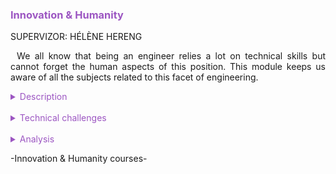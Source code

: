 <h3 style="color: #9c56c2">Innovation & Humanity</h3>

SUPERVIZOR: HÉLÈNE HERENG

<p style="text-indent: 2%; text-align: justify;">
    We all know that being an engineer relies a lot on technical skills but cannot forget the human aspects of this position. This module keeps us aware of all the subjects related to this facet of engineering.
</p>

<details>
    <summary style="color: #9c56c2">Description</summary>
    <p style="text-indent: 2%; margin-left: 2%; text-align: justify;">
        This module gathers six classes that focus on human skills. We had a Team Management class that gave us the perspective of a team manager. We also studied Creativity, Innovation and Social Psychology. In addition, we had the continuation of the Individualized Professional Development course with a mockup job interview. Finally, we cannot forget the Sport part. The variety of the classes makes so that some of the skills learned are directly linked to managing a project as an engineer, but other apply to humans in general and how to live as a citizen in our society. You can find a quick summary of the courses in the table below. The next subsection will focus on the most relevant experiences in more detail.
    </p>
    <table style="border-collapse: collapse; border: 1px #9c56c2 solid; text-align: center; margin-left: 2%;">
    <tr style="border: 1px #9c56c2 solid; background-color: #9c56c2; color: #282c34; font-weight: bold;text-align: center; padding: 10px;">
       <th style="border: 1px #9c56c2 solid;">Class name</th>
       <th style="border: 1px #9c56c2 solid;">Context & Mission</th>
    </tr>
    <tr>
       <td style="border: 1px #9c56c2 solid; font-weight: bold;">Innovation</td>
       <td style="border: 1px #9c56c2 solid;">Series of lectures linked with our innovative project where we will discuss innovation , risk management, social acceptability and other concepts. We will also present our project in a more client-oriented way and adjust our strategy with the concepts we learned.</td>
    </tr>
    <tr>
       <td style="border: 1px #9c56c2 solid; font-weight: bold;">Creativity methods (TRIZ)</td>
       <td style="border: 1px #9c56c2 solid;">Mix of lectures and tutorials about the TRIZ creativity method, with an application to a concrete case by group.</td>
    </tr>
    <tr>
       <td style="border: 1px #9c56c2 solid; font-weight: bold;">Social psychology</td>
       <td style="border: 1px #9c56c2 solid;">Unorthodox classes mixing classical lectures, presentations by students, movie analysis, all of that linking to main social psychology thesis like manipulation, social influence or psychosocial risks at work.</td>
    </tr>
    <tr>
       <td style="border: 1px #9c56c2 solid; font-weight: bold;">Team management</td>
       <td style="border: 1px #9c56c2 solid;">Lectures about the main points of team management: conflict management, performance review, motivation, ...</td>
    </tr>
    <tr>
       <td style="border: 1px #9c56c2 solid; font-weight: bold;">Sports</td>
       <td style="border: 1px #9c56c2 solid;">Three-day internship taking place in the Pyrenees mountains. Practice of high-mountain sports like rock-climbing, mountain bike and hiking.</td>
    </tr>
    <tr>
       <td style="border: 1px #9c56c2 solid; font-weight: bold;">Individual Professional Development</td>
       <td style="border: 1px #9c56c2 solid;">Three interactive classes where different subjects are studied. How to behave in a job interview, what to expect when beginning a career in the industry, salary questions. These were followed by a formal job interview situation with professional HR experts coming to act as interviewers of a fake job.</td>
    </tr>
    </table>
    <br>
    <details style="text-indent: 10%;">
        <summary style="color: #9c56c2">Social psychology, intercultural relationships</summary>
        <p style="text-indent: 10%; margin-left: 10%; text-align: justify;">
            This class was one of the most original one. The professor used a different teaching method. We debated a lot on different subjects, and we learned the core concepts through presentations by the students. We also spent an entire 3-hour class watching the movie Twelve Angry Men, and then analyzing it. It is about a jury of men discussing if they should vote guilty or not guilty during a trial. This movie represents almost all the themes of social psychology like manipulation, social influence or even prejudice.
        </p>
        <p style="text-indent: 10%; margin-left: 10%; text-align: justify;">
            The main work was a presentation on one of the seven themes of social psychology in groups of two. These presentations were the only theoretical material we had during the class, so we had to include all the key elements while also presenting something fun and interesting. I decided to present the subject of Intercultural Relationships with a Kahoot in the end to present some fun facts. You can find the presentation in the following link:
            <a href="https://github.com/ALievre/5ISS_Portfolio/blob/main/public/files/sociability_slides.pdf">Intercultural Relationships Presentation</a>
        </p>
    </details>
    <br>
    <details style="text-indent: 10%;">
        <summary style="color: #9c56c2">Creativity methods (TRIZ)</summary>
        <p style="text-indent: 10%; margin-left: 10%; text-align: justify;">
            This class also used new teaching methods. It was composed of four tutorials, each of them beginning by a small lecture followed by work on the theme of the lecture. We had to choose an object and try to innovate it by following the TRIZ creativity method. With my team partner, we chose to study the chair. You can find our report in the link below:
            <a href="https://github.com/ALievre/5ISS_Portfolio/blob/main/public/files/creativite_report.pdf">Creativity Report</a>
        </p>
    </details>
    <br>
    <details style="text-indent: 10%;">
        <summary style="color: #9c56c2">Polling the students about their sport training course</summary>
        <p style="text-indent: 10%; margin-left: 10%; text-align: justify;">
            Instead of doing the sport internship because of medical issue, I had to write a report about the remarks the general opinions of the participants. I created a poll to ask the students questions about their expectations, their integration to the group, the progress of the internship, their global feelings and the possible improvements. You can find the report in the following link:
            <a href="https://github.com/ALievre/5ISS_Portfolio/blob/main/public/files/appn_report.pdf">APPN Report</a>
        </p>
    </details>
</details>
<br>
<details>
    <summary style="color: #9c56c2">Technical challenges</summary>
     <br>
    <details style="text-indent: 2%;">
        <summary style="color: #9c56c2">Innovation</summary>
        <p style="text-indent: 2%; margin-left: 2%; text-align: justify;">
            The Innovation class started with a few theoretical lectures, talking about the main concepts of innovation, project management and teamwork. The real challenge started after these, when the class started to get really close with our main project. What we had to do was to rethink our project development and strategy taking into accounts the elements we had seen. When tasked with a project, most of us jump directly to a technical solution, without paying much attention to market, user acceptability or ethics constraints. We were encouraged and took time to write reports about specific issues from the class, and in the end, we had to present the takeaways from these with our project. We did a project presentation including the advancement at the beginning of December, risk assessment issues, our time management methods and social acceptability analysis. You can watch the slides of our presentation by clicking the link below:
            <a href="https://github.com/ALievre/5ISS_Portfolio/blob/main/public/files/innovation_slides.pdf">Innovation Presentation</a>
        </p>
    </details>
    <br>
    <details style="text-indent: 2%;">
        <summary style="color: #9c56c2">Creativity methods (TRIZ)</summary>
        <figure style="text-align: center">
            <img src="https://github.com/ALievre/5ISS_Portfolio/blob/main/public/images/creativite_scurve.PNG?raw=true"
                title="Levitating chair"
                height="250">
            <figcaption>Our case-study of the chair</figcaption>
        </figure>
        <p style="text-indent: 2%; margin-left: 2%; text-align: justify;">
            This class consisted in tutorials where we learn the concepts of the TRIZ method, and then we apply them to a study object of our choice. However, since it is a complex method, applying it correctly was not easy. The object I chose to study is the chair. We were asked to select a simple object, because using TRIZ on a complex object is really complicated. First, we conducted spatial and temporal analysis of the object. Then, we applied it to use the TRIZ resolution matrix.
        </p>
        <p style="text-indent: 2%; margin-left: 2%; text-align: justify;">
            Applying the method gave us leads that we could apply to find concrete idea on how to improve the chair. In the end, the solution we proposed was to have a levitating chair, so the chair can be moved on every surface while staying as light as possible.
        </p>
        <figure style="text-align: center">
            <img src="https://github.com/ALievre/5ISS_Portfolio/blob/main/public/images/creativite_principe.PNG?raw=true"
                title="Levitating chair"
                height="250">
            <figcaption>Our solution: a levitating chair</figcaption>
        </figure>
    </details>
    <br>
    <details style="text-indent: 2%;">
        <summary style="color: #9c56c2">Social psychology</summary>
        <p style="text-indent: 2%; margin-left: 2%; text-align: justify;">
            The main challenge of this class was to prepare the presentation about Intercultural Relationships. We had to make the presentation fun, so it took a little time to find original ways of presentation. We settled for a Kahoot to introduce some fun intercultural facts. 
        </p>
    </details>
    <br>
    <details style="text-indent: 2%;">
        <summary style="color: #9c56c2">Team Management</summary>
        <p style="text-indent: 2%; margin-left: 2%; text-align: justify;">
            This class was composed of classical lectures about team management. The evaluation method was a case-study. That was the main challenge of this course. We had to shift our way of thinking regarding a team project because we had the perspective of a manager. This case-study asked us to deal with conflict, to motivate a team and to ensure good productivity and performance. Studying the theoretical notions is important but applying them to real-life examples helped me a lot to get comfortable with them.
        </p>
    </details>
    <br>
    <details style="text-indent: 2%;">
        <summary style="color: #9c56c2">Individual Professional Development</summary>
        <p style="text-indent: 2%; margin-left: 2%; text-align: justify;">
            This class was not new to me since I took it since the first year at INSA Toulouse. Over the years, the teaching methods varied quite a lot. This year, the challenge was to be prepared for job interviews since we were looking for our end-of-studies internship. To do that, mockup interviews were organized. I did mine with a Human Resources manager at Celad. I was interviewed for a real job offer, posted by another company. It lasted 30 minutes and overall, I was quite happy with my performance. My interviewer gave me a lot of critical feedback, and it helped me to be more prepared for the actual job interviews I had later during the semester.
        </p>
    </details>
</details>
<br>
<details>
    <summary style="color: #9c56c2">Analysis</summary>
    <p>
        You can find explications on how to read the skills matrix by clicking on the table icon in the left bar.
    </p>
    <details style="text-indent: 2%;">
        <summary style="color: #9c56c2">Self-evaluation with the skills matrix</summary>
        <p style="text-indent: 2%; margin-left: 2%; text-align: justify;">
            I think that it is harder to specify the skills acquired in non-technical classes. 
        </p>
        <br>
        <table style="border-collapse: collapse; border: 1px #9c56c2 solid; text-align: center; margin-left: 2%;">
    <tr>
       <th style="border: 1px #9c56c2 solid; background-color: #9c56c2; color: #282c34; font-weight: bold;text-align: center; padding: 10px;" colspan="4">Manage an innovative project</td>
    </tr>
    <tr style="border: 1px #9c56c2 solid; background-color: #abb2bf; color: #282c34">
       <td style="border: 1px #9c56c2 solid;">Skill</th>
       <td style="border: 1px #9c56c2 solid;">Required level</th>
       <td style="border: 1px #9c56c2 solid;">Self-evaluation</th>
       <td style="border: 1px #9c56c2 solid;">Learning mode</th>
    </tr>
    <tr>
       <td style="border: 1px #9c56c2 solid;">Solve a problem in a creative way</td>
       <td style="border: 1px #9c56c2 solid;">4</td>
       <td style="border: 1px #9c56c2 solid;">4</td>
       <td style="border: 1px #9c56c2 solid;">IT + PE + PP</td>
    </tr>
    <tr>
       <td style="border: 1px #9c56c2 solid;">Develop the first stage of innovation</td>
       <td style="border: 1px #9c56c2 solid;">4</td>
       <td style="border: 1px #9c56c2 solid;">4</td>
       <td style="border: 1px #9c56c2 solid;">IT + PE</td>
    </tr>
    <tr>
       <td style="border: 1px #9c56c2 solid;">Understand production, validation, distribution, acceptability, and aftermath of innovation</td>
       <td style="border: 1px #9c56c2 solid;">4</td>
       <td style="border: 1px #9c56c2 solid;">4</td>
       <td style="border: 1px #9c56c2 solid;">IT + PE</td>
    </tr>
    <tr>
       <td style="border: 1px #9c56c2 solid;">Structure and lead an innovative project</td>
       <td style="border: 1px #9c56c2 solid;">4</td>
       <td style="border: 1px #9c56c2 solid;">4</td>
       <td style="border: 1px #9c56c2 solid;">IT + PE</td>
    </tr>
    </table>
    <p style="text-indent: 2%; margin-left: 2%; text-align: justify;">
        For the Manage an Innovative project skillset, I think that I obtained these skills thanks to all the projects I was part of during my entire education at INSA Toulouse. They helped me to try to innovate in each of them and taught me how to solve a problem. Having a leading position in some of them was also a benefit to learn these skills.
    </p>
    <br>
    <table style="border-collapse: collapse; border: 1px #9c56c2 solid; text-align: center; margin-left: 2%;">
    <tr>
       <th style="border: 1px #9c56c2 solid; background-color: #9c56c2; color: #282c34; font-weight: bold;text-align: center; padding: 10px;" colspan="4">Learn teamwork</td>
    </tr>
    <tr style="border: 1px #9c56c2 solid; background-color: #abb2bf; color: #282c34">
       <td style="border: 1px #9c56c2 solid;">Skill</th>
       <td style="border: 1px #9c56c2 solid;">Required level</th>
       <td style="border: 1px #9c56c2 solid;">Self-evaluation</th>
       <td style="border: 1px #9c56c2 solid;">Learning mode</th>
    </tr>
    <tr>
       <td style="border: 1px #9c56c2 solid;">Multi-disciplinary students work as a team</td>
       <td style="border: 1px #9c56c2 solid;">4</td>
       <td style="border: 1px #9c56c2 solid;">4</td>
       <td style="border: 1px #9c56c2 solid;">IT + PE + PP</td>
    </tr>
    </table>
    <p style="text-indent: 2%; margin-left: 2%; text-align: justify;">
        For the Learning teamwork skill, I can say probably the same. All the projects, and more importantly those of this year, working with students from different backgrounds, contributed to acquire the skill.
    </p>
   <br>
    <table style="border-collapse: collapse; border: 1px #9c56c2 solid; text-align: center; margin-left: 2%;">
    <tr>
       <th style="border: 1px #9c56c2 solid; background-color: #9c56c2; color: #282c34; font-weight: bold;text-align: center; padding: 10px;" colspan="4">Be convincing: present and defend an idea</td>
    </tr>
    <tr style="border: 1px #9c56c2 solid; background-color: #abb2bf; color: #282c34">
       <td style="border: 1px #9c56c2 solid;">Skill</th>
       <td style="border: 1px #9c56c2 solid;">Required level</th>
       <td style="border: 1px #9c56c2 solid;">Self-evaluation</th>
       <td style="border: 1px #9c56c2 solid;">Learning mode</th>
    </tr>
    <tr>
       <td style="border: 1px #9c56c2 solid;">Express and exchange hypotheses</td>
       <td style="border: 1px #9c56c2 solid;">4</td>
       <td style="border: 1px #9c56c2 solid;">4</td>
       <td style="border: 1px #9c56c2 solid;">IT + ST + PE</td>
    </tr>
    <tr>
       <td style="border: 1px #9c56c2 solid;">Suggest a strategy to solve the problem identified</td>
       <td style="border: 1px #9c56c2 solid;">4</td>
       <td style="border: 1px #9c56c2 solid;">4</td>
       <td style="border: 1px #9c56c2 solid;">IT + ST + PP</td>
    </tr>
    <tr>
       <td style="border: 1px #9c56c2 solid;">Suggest a model</td>
       <td style="border: 1px #9c56c2 solid;">4</td>
       <td style="border: 1px #9c56c2 solid;">4</td>
       <td style="border: 1px #9c56c2 solid;">IT + PE</td>
    </tr>
    <tr>
       <td style="border: 1px #9c56c2 solid;">Choose, design and/or justify a protocol or an experimental prototype</td>
       <td style="border: 1px #9c56c2 solid;">4</td>
       <td style="border: 1px #9c56c2 solid;">4</td>
       <td style="border: 1px #9c56c2 solid;">IT + PE + PP</td>
    </tr>
    </table>
    <p style="text-indent: 2%; margin-left: 2%; text-align: justify;">
        For the Be convincing skillset, they were all acquired thanks to all the oral presentations we made this semester but also during all the years at INSA Toulouse. I often thought that there were too much of them, but I can see the results anyway. It gave me much more confidence in presenting my projects and ideas to a public.
    </p>
    </details>
    <br>
    <details style="text-indent: 2%;">
        <summary style="color: #9c56c2">General review and feedback on the course</summary>
        <p style="text-indent: 2%; margin-left: 2%; text-align: justify;">
            Every year at INSA, we have a Human Science module and I think that this year’s module was one of the best. I learned a lot of skills and knowledge about notions useful not only in an engineering context but also in our everyday life. I just wish I had more of this kind of classes before, classes that teach us notions about what it is like to work in a company like we had in Team Management. This class approaches a lot of concepts like trial period or how to read your payroll. I think that seeing all of that really reassure me about my future. The time scheduling was also very on point with this module.
        </p>
        <p style="text-indent: 2%; margin-left: 2%; text-align: justify;">
            I liked the Creativity class as well because it was something that I have never seen before and the teaching method was truly nice and interesting. Trying to apply the TRIZ method on a simple object was a perfect way for me to understand the principles of this method. 
        </p>
        <p style="text-indent: 2%; margin-left: 2%; text-align: justify;">
            These classes, even if they do not teach us technical skills, are very important for our career but also for our personal growth. They give us the tools to guide ourselves as engineers and as humans. It is even more important at this time as we start a new stage of our life.
        </p>
        <br>
    </details>
</details>

<p>-Innovation & Humanity courses-</p>